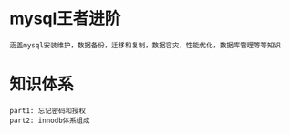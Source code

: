 # mysql王者进阶
    涵盖mysql安装维护，数据备份，迁移和复制，数据容灾，性能优化，数据库管理等等知识
# 知识体系
    part1: 忘记密码和授权
    part2: innodb体系组成
